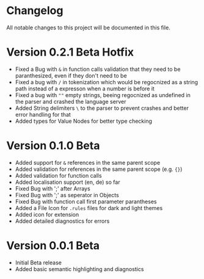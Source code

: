 # Changelog

All notable changes to this project will be documented in this file.

# Version 0.2.1 Beta Hotfix
-   Fixed a Bug with `&` in function calls validation that they need to be paranthesized, even if they don't need to be
-   Fixed a bug with `/` in tokenization which would be regocnized as a string path instead of a expresson when a number is before it
-   Fixed a bug with `""` empty strings, beeing regocnized as undefined in the parser and crashed the language server
-   Added String delimiters `\` to the parser to prevent crashes and better error handling for that
-   Added types for Value Nodes for better type checking

# Version 0.1.0 Beta
-   Added support for `&` references in the same parent scope
-  	Added validation for references in the same parent scope (e.g. `{}`)
-   Added validation for function calls
-   Added localisation support (en, de) so far
-   Fixed Bug with ';' after Arrays
-   Fixed Bug with ';' as seperator in Objects
-   Fixed Bug with function call first parameter parantheses
-   Added a File Icon for `.rules` files for dark and light themes
-   Added icon for extension
-   Added detailed diagnostics for errors

# Version 0.0.1 Beta

-   Initial Beta release
-   Added basic semantic highlighting and diagnostics
